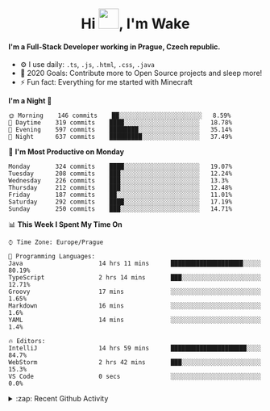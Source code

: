 <h1 align="center">Hi <img src="https://raw.githubusercontent.com/MrWakeCZ/MrWakeCZ/master/Hi.gif" width="40px" />, I'm Wake</h1>

#### I'm a Full-Stack Developer working in Prague, Czech republic.
- ⚙️ I use daily: `.ts`, `.js`, `.html`, `.css`, `.java`
- 🥅 2020 Goals: Contribute more to Open Source projects and sleep more!
- ⚡ Fun fact: Everything for me started with Minecraft

<!--START_SECTION:waka-->
**I'm a Night 🦉** 

```text
🌞 Morning    146 commits    ██░░░░░░░░░░░░░░░░░░░░░░░   8.59% 
🌆 Daytime    319 commits    ████░░░░░░░░░░░░░░░░░░░░░   18.78% 
🌃 Evening    597 commits    ████████░░░░░░░░░░░░░░░░░   35.14% 
🌙 Night      637 commits    █████████░░░░░░░░░░░░░░░░   37.49%

```
📅 **I'm Most Productive on Monday** 

```text
Monday       324 commits    ████░░░░░░░░░░░░░░░░░░░░░   19.07% 
Tuesday      208 commits    ███░░░░░░░░░░░░░░░░░░░░░░   12.24% 
Wednesday    226 commits    ███░░░░░░░░░░░░░░░░░░░░░░   13.3% 
Thursday     212 commits    ███░░░░░░░░░░░░░░░░░░░░░░   12.48% 
Friday       187 commits    ██░░░░░░░░░░░░░░░░░░░░░░░   11.01% 
Saturday     292 commits    ████░░░░░░░░░░░░░░░░░░░░░   17.19% 
Sunday       250 commits    ███░░░░░░░░░░░░░░░░░░░░░░   14.71%

```


📊 **This Week I Spent My Time On** 

```text
⌚︎ Time Zone: Europe/Prague

💬 Programming Languages: 
Java                     14 hrs 11 mins      ████████████████████░░░░░   80.19% 
TypeScript               2 hrs 14 mins       ███░░░░░░░░░░░░░░░░░░░░░░   12.71% 
Groovy                   17 mins             ░░░░░░░░░░░░░░░░░░░░░░░░░   1.65% 
Markdown                 16 mins             ░░░░░░░░░░░░░░░░░░░░░░░░░   1.6% 
YAML                     14 mins             ░░░░░░░░░░░░░░░░░░░░░░░░░   1.4%

🔥 Editors: 
IntelliJ                 14 hrs 59 mins      █████████████████████░░░░   84.7% 
WebStorm                 2 hrs 42 mins       ███░░░░░░░░░░░░░░░░░░░░░░   15.3% 
VS Code                  0 secs              ░░░░░░░░░░░░░░░░░░░░░░░░░   0.0%

```


<!--END_SECTION:waka-->

<details>
  <summary>:zap: Recent Github Activity</summary>

<!--START_SECTION:activity-->
1. 🎉 Merged PR [#14](https://github.com/craftmania-cz/craftmanager/pull/14) in [craftmania-cz/craftmanager](https://github.com/craftmania-cz/craftmanager)
2. 🎉 Merged PR [#89](https://github.com/waked-cz/corgi/pull/89) in [waked-cz/corgi](https://github.com/waked-cz/corgi)
3. 🗣 Commented on [#14](https://github.com/craftmania-cz/craftmanager/issues/14) in [craftmania-cz/craftmanager](https://github.com/craftmania-cz/craftmanager)
4. 🎉 Merged PR [#2](https://github.com/craftmania-cz/craftcore/pull/2) in [craftmania-cz/craftcore](https://github.com/craftmania-cz/craftcore)
5. 🎉 Merged PR [#7](https://github.com/craftmania-cz/craftlobby/pull/7) in [craftmania-cz/craftlobby](https://github.com/craftmania-cz/craftlobby)
<!--END_SECTION:activity-->

</details>
